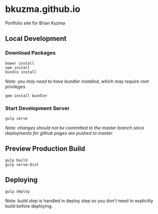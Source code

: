# bkuzma.github.io
Portfolio site for Brian Kuzma

## Local Development

### Download Packages

```
bower install
npm install
bundle install
```

_Note: you may need to have bundler installed, which may require root privileges._
```
gem install bundler
```

### Start Development Server
```
gulp serve
```

_Note: changes should not be committed to the master branch since deployments for github pages are pushed to master._

## Preview Production Build

```
gulp build
gulp serve:dist
```

## Deploying

```
gulp deploy
```

Note: build step is handled in deploy step so you don't need to explicitly build before deploying.
